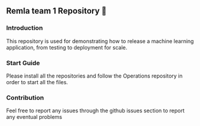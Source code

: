 

## Remla team 1 Repository 🛁

### Introduction 

This repository is used for demonstrating how to release a machine learning application, from testing to deployment for scale. 

### Start Guide

Please install all the repositories and follow the Operations repository in order to start all the files.

### Contribution

Feel free to report any issues through the github issues section to report any eventual problems

